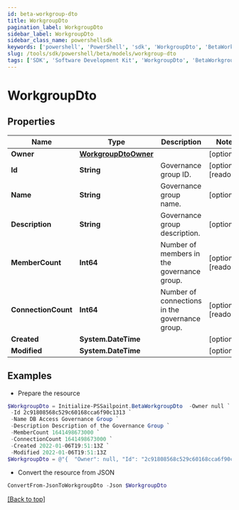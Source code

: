 ```yaml
---
id: beta-workgroup-dto
title: WorkgroupDto
pagination_label: WorkgroupDto
sidebar_label: WorkgroupDto
sidebar_class_name: powershellsdk
keywords: ['powershell', 'PowerShell', 'sdk', 'WorkgroupDto', 'BetaWorkgroupDto'] 
slug: /tools/sdk/powershell/beta/models/workgroup-dto
tags: ['SDK', 'Software Development Kit', 'WorkgroupDto', 'BetaWorkgroupDto']
---
```



# WorkgroupDto

## Properties

Name | Type | Description | Notes
------------ | ------------- | ------------- | -------------
**Owner** | [**WorkgroupDtoOwner**](workgroup-dto-owner) |  | [optional] 
**Id** | **String** | Governance group ID. | [optional] [readonly] 
**Name** | **String** | Governance group name. | [optional] 
**Description** | **String** | Governance group description. | [optional] 
**MemberCount** | **Int64** | Number of members in the governance group. | [optional] [readonly] 
**ConnectionCount** | **Int64** | Number of connections in the governance group. | [optional] [readonly] 
**Created** | **System.DateTime** |  | [optional] 
**Modified** | **System.DateTime** |  | [optional] 

## Examples

- Prepare the resource
```powershell
$WorkgroupDto = Initialize-PSSailpoint.BetaWorkgroupDto  -Owner null `
 -Id 2c91808568c529c60168cca6f90c1313 `
 -Name DB Access Governance Group `
 -Description Description of the Governance Group `
 -MemberCount 1641498673000 `
 -ConnectionCount 1641498673000 `
 -Created 2022-01-06T19:51:13Z `
 -Modified 2022-01-06T19:51:13Z
$WorkgroupDto = @"{  "Owner": null, "Id": "2c91808568c529c60168cca6f90c1313", "Name": "DB Access Governance Group", "Description": "Description of the Governance Group", "MemberCount": "1641498673000", "ConnectionCount": "1641498673000", "Created": "2022-01-06T19:51:13Z", "Modified": "2022-01-06T19:51:13Z" }"@
```

- Convert the resource from JSON
```powershell
ConvertFrom-JsonToWorkgroupDto -Json $WorkgroupDto
```


[[Back to top]](#) 

